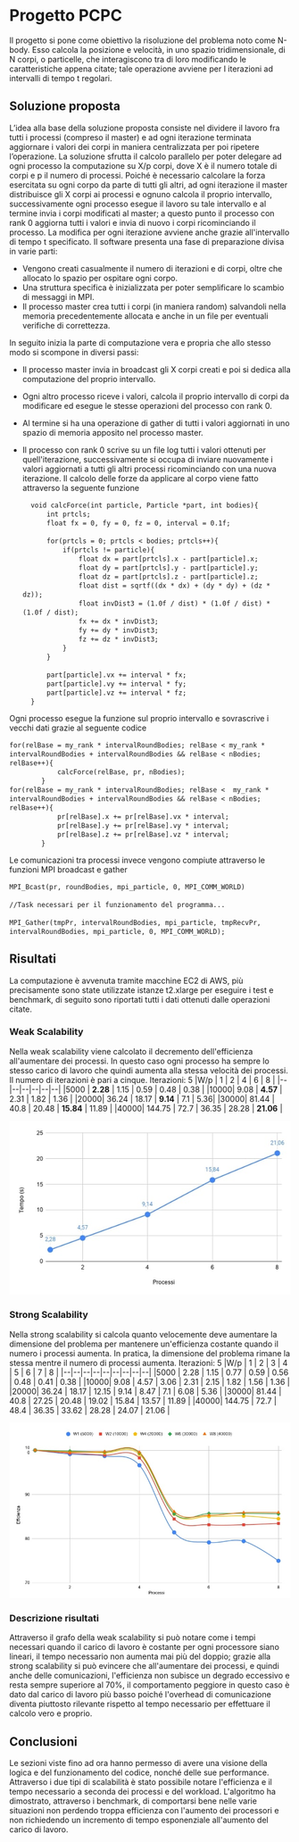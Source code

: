 ﻿# Progetto PCPC
Il progetto si pone come obiettivo la risoluzione del problema noto come N-body. Esso calcola la posizione e velocità, in uno spazio tridimensionale, di N corpi, o particelle, che interagiscono tra di loro modificando le caratteristiche appena citate; tale operazione avviene per I iterazioni ad intervalli di tempo t regolari.

## Soluzione proposta
L’idea alla base della soluzione proposta consiste nel dividere il lavoro fra tutti i processi (compreso il master) e ad ogni iterazione terminata aggiornare i valori dei corpi in maniera centralizzata per poi ripetere l’operazione.
La soluzione sfrutta il calcolo parallelo per poter delegare ad ogni processo la computazione su X/p corpi, dove X è il numero totale di corpi e p il numero di processi. Poiché è necessario calcolare la forza esercitata su ogni corpo da parte di tutti gli altri, ad ogni iterazione il master distribuisce gli X corpi ai processi e ognuno calcola il proprio intervallo, successivamente ogni processo esegue il lavoro su tale intervallo e al termine invia i corpi modificati al master; a questo punto il processo con rank 0 aggiorna tutti i valori e invia di nuovo i corpi ricominciando il processo. La modifica per ogni iterazione avviene anche grazie all'intervallo di tempo t specificato.
Il software presenta una fase di preparazione divisa in varie parti:

- Vengono creati casualmente il numero di iterazioni e di corpi, oltre che allocato lo spazio per ospitare ogni corpo.
- Una struttura specifica è inizializzata per poter semplificare lo scambio di messaggi in MPI.
- Il processo master crea tutti i corpi (in maniera random) salvandoli nella memoria precedentemente allocata e anche in un file per eventuali verifiche di correttezza.

In seguito inizia la parte di computazione vera e propria che allo stesso modo si scompone in diversi passi:

- Il processo master invia in broadcast gli X corpi creati e poi si dedica alla computazione del proprio intervallo.
- Ogni altro processo riceve i valori, calcola il proprio intervallo di corpi da modificare ed esegue le stesse operazioni del processo con rank 0.
-  Al termine si ha una operazione di gather di tutti i valori aggiornati in uno spazio di memoria apposito nel processo master.
- Il processo con rank 0 scrive su un file log tutti i valori ottenuti per quell'iterazione, successivamente si occupa di inviare nuovamente i valori aggiornati a tutti gli altri processi ricominciando con una nuova iterazione.
Il calcolo delle forze da applicare al corpo viene fatto attraverso la seguente funzione

	    void calcForce(int particle, Particle *part, int bodies){
			int prtcls;
			float fx = 0, fy = 0, fz = 0, interval = 0.1f;

			for(prtcls = 0; prtcls < bodies; prtcls++){
				if(prtcls != particle){
					float dx = part[prtcls].x - part[particle].x;
					float dy = part[prtcls].y - part[particle].y;
					float dz = part[prtcls].z - part[particle].z;
					float dist = sqrtf((dx * dx) + (dy * dy) + (dz * dz));
					float invDist3 = (1.0f / dist) * (1.0f / dist) * (1.0f / dist);
					fx += dx * invDist3;
					fy += dy * invDist3;
					fz += dz * invDist3;
				}
			}

			part[particle].vx += interval * fx;
			part[particle].vy += interval * fy;
			part[particle].vz += interval * fz;
		}
Ogni processo esegue la funzione sul proprio intervallo e sovrascrive i vecchi dati grazie al seguente codice

    for(relBase = my_rank * intervalRoundBodies; relBase < my_rank * intervalRoundBodies + intervalRoundBodies && relBase < nBodies; relBase++){
				calcForce(relBase, pr, nBodies);
			}
	for(relBase = my_rank * intervalRoundBodies; relBase <  my_rank * intervalRoundBodies + intervalRoundBodies && relBase < nBodies; relBase++){
				pr[relBase].x += pr[relBase].vx * interval;
				pr[relBase].y += pr[relBase].vy * interval;
				pr[relBase].z += pr[relBase].vz * interval;
			}
Le comunicazioni tra processi invece vengono compiute attraverso le funzioni MPI broadcast e gather

    MPI_Bcast(pr, roundBodies, mpi_particle, 0, MPI_COMM_WORLD)
    
    //Task necessari per il funzionamento del programma...
    
    MPI_Gather(tmpPr, intervalRoundBodies, mpi_particle, tmpRecvPr, intervalRoundBodies, mpi_particle, 0, MPI_COMM_WORLD);

## Risultati

La computazione è avvenuta tramite macchine EC2 di AWS, più precisamente sono state utilizzate istanze t2.xlarge per eseguire i test e benchmark, di seguito sono riportati tutti i dati ottenuti dalle operazioni citate.

### Weak Scalability

Nella weak scalability viene calcolato il decremento dell'efficienza all'aumentare dei processi. In questo caso ogni processo ha sempre lo stesso carico di lavoro che quindi aumenta alla stessa velocità dei processi. Il numero di iterazioni è pari a cinque.
Iterazioni: 5
|W/p  | 1 | 2 | 4 | 6 | 8 |
|--|--|--|--|--|--|
|5000 | **2.28** | 1.15 | 0.59 | 0.48 | 0.38 |
|10000| 9.08 | **4.57** | 2.31 | 1.82 | 1.36 |
|20000| 36.24 | 18.17 | **9.14** | 7.1 | 5.36|
|30000| 81.44 | 40.8 | 20.48 | **15.84** | 11.89 |
|40000| 144.75 | 72.7 | 36.35 | 28.28 | **21.06** |

![Weak scalability graph](https://github.com/Fulvio97/Nbody_mpi/blob/master/Weak%20scalability.jpg?raw=true)

### Strong Scalability
Nella strong scalability si calcola quanto velocemente deve aumentare la dimensione del problema per mantenere un'efficienza costante quando il numero i processi aumenta. In pratica, la dimensione del problema rimane la stessa mentre il numero di processi aumenta.
Iterazioni: 5
|W/p  | 1 | 2 | 3 | 4 | 5 | 6 | 7 | 8 |
|--|--|--|--|--|--|--|--|--|
|5000 | 2.28 | 1.15 | 0.77 | 0.59 | 0.56 | 0.48 | 0.41 | 0.38 |
|10000| 9.08 | 4.57 | 3.06 | 2.31 | 2.15 | 1.82 | 1.56 | 1.36 |
|20000| 36.24 | 18.17 | 12.15 | 9.14 | 8.47 | 7.1 | 6.08 | 5.36 |
|30000| 81.44 | 40.8 | 27.25 | 20.48 | 19.02 | 15.84 | 13.57 | 11.89 |
|40000| 144.75 | 72.7 | 48.4 | 36.35 | 33.62 | 28.28 | 24.07 | 21.06 |

![Strong scalability graph](https://github.com/Fulvio97/Nbody_mpi/blob/master/Strong%20scalability.jpg?raw=true)

### Descrizione risultati
Attraverso il grafo della weak scalability si può notare come i tempi necessari quando il carico di lavoro è costante per ogni processore siano lineari, il tempo necessario non aumenta mai più del doppio; grazie alla strong scalability si può evincere che all'aumentare dei processi, e quindi anche delle comunicazioni, l'efficienza non subisce un degrado eccessivo e resta sempre superiore al 70%, il comportamento peggiore in questo caso è dato dal carico di lavoro più basso poiché l'overhead di comunicazione diventa piuttosto rilevante rispetto al tempo necessario per effettuare il calcolo vero e proprio.

## Conclusioni

Le sezioni viste fino ad ora hanno permesso di avere una visione della logica e del funzionamento del codice, nonché delle sue performance. Attraverso i due tipi di scalabilità è stato possibile notare l'efficienza e il tempo necessario a seconda dei processi e del workload. L'algoritmo ha dimostrato, attraverso i benchmark, di comportarsi bene nelle varie situazioni non perdendo troppa efficienza con l'aumento dei processori e non richiedendo un incremento di tempo esponenziale all'aumento del carico di lavoro.
